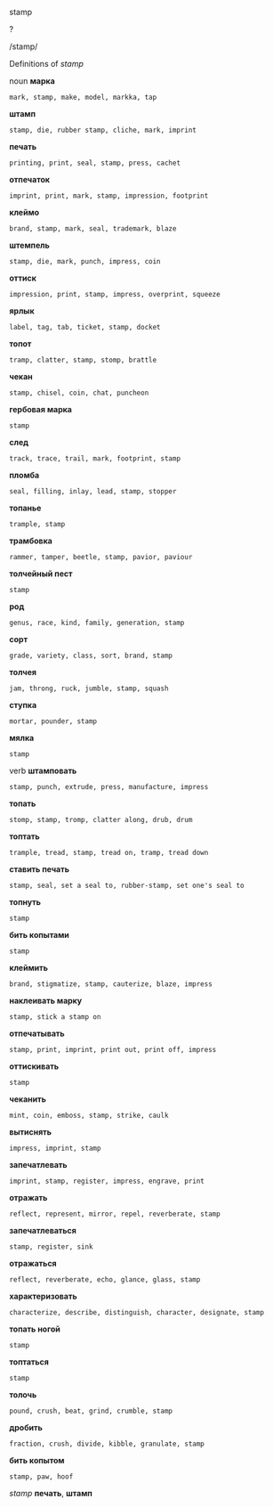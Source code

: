stamp

?

/stamp/

Definitions of _stamp_

noun
**марка**

    mark, stamp, make, model, markka, tap
**штамп**

    stamp, die, rubber stamp, cliche, mark, imprint
**печать**

    printing, print, seal, stamp, press, cachet
**отпечаток**

    imprint, print, mark, stamp, impression, footprint
**клеймо**

    brand, stamp, mark, seal, trademark, blaze
**штемпель**

    stamp, die, mark, punch, impress, coin
**оттиск**

    impression, print, stamp, impress, overprint, squeeze
**ярлык**

    label, tag, tab, ticket, stamp, docket
**топот**

    tramp, clatter, stamp, stomp, brattle
**чекан**

    stamp, chisel, coin, chat, puncheon
**гербовая марка**

    stamp
**след**

    track, trace, trail, mark, footprint, stamp
**пломба**

    seal, filling, inlay, lead, stamp, stopper
**топанье**

    trample, stamp
**трамбовка**

    rammer, tamper, beetle, stamp, pavior, paviour
**толчейный пест**

    stamp
**род**

    genus, race, kind, family, generation, stamp
**сорт**

    grade, variety, class, sort, brand, stamp
**толчея**

    jam, throng, ruck, jumble, stamp, squash
**ступка**

    mortar, pounder, stamp
**мялка**

    stamp

verb
**штамповать**

    stamp, punch, extrude, press, manufacture, impress
**топать**

    stomp, stamp, tromp, clatter along, drub, drum
**топтать**

    trample, tread, stamp, tread on, tramp, tread down
**ставить печать**

    stamp, seal, set a seal to, rubber-stamp, set one's seal to
**топнуть**

    stamp
**бить копытами**

    stamp
**клеймить**

    brand, stigmatize, stamp, cauterize, blaze, impress
**наклеивать марку**

    stamp, stick a stamp on
**отпечатывать**

    stamp, print, imprint, print out, print off, impress
**оттискивать**

    stamp
**чеканить**

    mint, coin, emboss, stamp, strike, caulk
**вытиснять**

    impress, imprint, stamp
**запечатлевать**

    imprint, stamp, register, impress, engrave, print
**отражать**

    reflect, represent, mirror, repel, reverberate, stamp
**запечатлеваться**

    stamp, register, sink
**отражаться**

    reflect, reverberate, echo, glance, glass, stamp
**характеризовать**

    characterize, describe, distinguish, character, designate, stamp
**топать ногой**

    stamp
**топтаться**

    stamp
**толочь**

    pound, crush, beat, grind, crumble, stamp
**дробить**

    fraction, crush, divide, kibble, granulate, stamp
**бить копытом**

    stamp, paw, hoof

_stamp_
**печать**, **штамп**